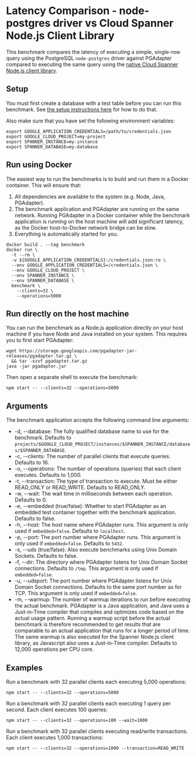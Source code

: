 # Latency Comparison - node-postgres driver vs Cloud Spanner Node.js Client Library

This benchmark compares the latency of executing a simple, single-row query using the PostgreSQL
`node-postgres` driver against PGAdapter compared to executing the same query using the [native Cloud Spanner
Node.js client library](https://www.npmjs.com/package/@google-cloud/spanner).

## Setup

You must first create a database with a test table before you can run this benchmark.
See [the setup instructions here](../README.md#setup-test-database) for how to do that.

Also make sure that you have set the following environment variables:

```shell
export GOOGLE_APPLICATION_CREDENTIALS=/path/to/credentials.json
export GOOGLE_CLOUD_PROJECT=my-project
export SPANNER_INSTANCE=my-instance
export SPANNER_DATABASE=my-database
```

## Run using Docker

The easiest way to run the benchmarks is to build and run them in a Docker container. This will ensure that:
1. All dependencies are available to the system (e.g. Node, Java, PGAdapter).
2. The benchmark application and PGAdapter are running on the same network. Running PGAdapter in a Docker container while the benchmark application is running on the host machine will add significant latency, as the Docker host-to-Docker network bridge can be slow.
3. Everything is automatically started for you.

```
docker build . --tag benchmark
docker run \
  -t --rm \
  -v ${GOOGLE_APPLICATION_CREDENTIALS}:/credentials.json:ro \
  --env GOOGLE_APPLICATION_CREDENTIALS=/credentials.json \
  --env GOOGLE_CLOUD_PROJECT \
  --env SPANNER_INSTANCE \
  --env SPANNER_DATABASE \
  benchmark \
    --clients=32 \
    --operations=5000
```


## Run directly on the host machine

You can run the benchmark as a Node.js application directly on your host machine if you have Node
and Java installed on your system. This requires you to first start PGAdapter:

```shell
wget https://storage.googleapis.com/pgadapter-jar-releases/pgadapter.tar.gz \
  && tar -xzvf pgadapter.tar.gz
java -jar pgadapter.jar
```

Then open a separate shell to execute the benchmark:

```shell
npm start -- --clients=32 --operations=5000
```

## Arguments

The benchmark application accepts the following command line arguments:
* -d, --database: The fully qualified database name to use for the benchmark. Defaults to `projects/$GOOGLE_CLOUD_PROJECT/instances/$SPANNER_INSTANCE/databases/$SPANNER_DATABASE`.
* -c, --clients: The number of parallel clients that execute queries. Defaults to 16.
* -o, --operations: The number of operations (queries) that each client executes. Defaults to 1,000.
* -t, --transaction: The type of transaction to execute. Must be either READ_ONLY or READ_WRITE. Defaults to READ_ONLY.
* -w, --wait: The wait time in milliseconds between each operation. Defaults to 0.
* -e, --embedded (true/false): Whether to start PGAdapter as an embedded test container together with the
  benchmark application. Defaults to false.
* -h, --host: The host name where PGAdapter runs. This argument is only used if `embedded=false`. Defaults to `localhost`.
* -p, --port: The port number where PGAdapter runs. This argument is only used if `embedded=false`. Defaults to `5432`.
* -s, --uds (true/false): Also execute benchmarks using Unix Domain Sockets. Defaults to false.
* -f, --dir: The directory where PGAdapter listens for Unix Domain Socket connections. Defaults to `/tmp`. This argument is only used if `embedded=false`.
* -u, --udsport: The port number where PGAdapter listens for Unix Domain Socket connections. Defaults to
  the same port number as for TCP.  This argument is only used if `embedded=false`.
* -m, --warmup: The number of warmup iterations to run before executing the actual benchmark. PGAdapter is a Java application,
  and Java uses a Just-in-Time compiler that compiles and optimizes code based on the actual usage pattern. Running a
  warmup script before the actual benchmark is therefore recommended to get results that are comparable to an actual
  application that runs for a longer period of time. The same warmup is also executed for the Spanner Node.js client
  library, as Javascript also uses a Just-in-Time compiler. Defaults to 12,000 operations per CPU core.

## Examples

Run a benchmark with 32 parallel clients each executing 5,000 operations:

```shell
npm start -- --clients=32 --operations=5000
```


Run a benchmark with 32 parallel clients each executing 1 query per second.
Each client executes 100 queries:

```shell
npm start -- --clients=32 --operations=100 --wait=1000
```


Run a benchmark with 32 parallel clients executing read/write transactions.
Each client executes 1,000 transactions:

```shell
npm start -- --clients=32 --operations=1000 --transaction=READ_WRITE
```
